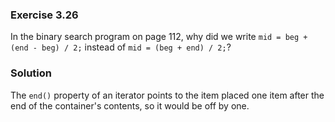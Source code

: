 ### Exercise 3.26

In the binary search program on page 112, why did we write `mid = beg + (end -
beg) / 2;` instead of `mid = (beg + end) / 2;`?

### Solution

The `end()` property of an iterator points to the item placed one item
after the end of the container's contents, so it would be off by one.
